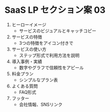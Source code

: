 # SaaS LP セクション案 03

1. ヒーローイメージ
   - サービスのビジュアルとキャッチコピー
2. サービスの特徴
   - 3つの特徴をアイコン付きで
3. サービスの使い方
   - ステップ形式で利用方法を説明
4. 導入事例・実績
   - 数字やグラフで信頼性をアピール
5. 料金プラン
   - シンプルなプラン表
6. よくある質問
   - FAQ形式
7. フッター
   - 会社情報、SNSリンク 